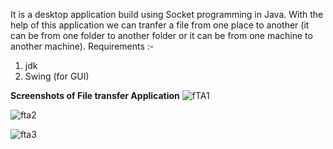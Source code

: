 It is a desktop application build using Socket programming in Java. With the help of this application we can tranfer a file from one place to another (it can be from one folder to another folder or it can be from one machine to another machine).
Requirements :-
1. jdk
2. Swing (for GUI)

<b>Screenshots of File transfer Application</b>
![fTA1](https://user-images.githubusercontent.com/70911657/123655721-de158b00-d84c-11eb-90a6-614b4d636844.PNG)

![fta2](https://user-images.githubusercontent.com/70911657/123656830-e3270a00-d84d-11eb-8817-d0535bc93f14.PNG)

![fta3](https://user-images.githubusercontent.com/70911657/123657105-1ff30100-d84e-11eb-8080-9c7c609dec5b.PNG)

